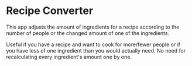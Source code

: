 # Recipe Converter

This app adjusts the amount of ingredients for a recipe 
according to the number of people or the changed amount of 
one of the ingredients.

Useful if you have a recipe and want to cook for more/fewer
people or if you have less of one ingredient than you would
actually need. No need for recalculating every ingredient's 
amount one by one.
